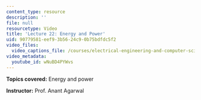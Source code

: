 ```yaml
---
content_type: resource
description: ''
file: null
resourcetype: Video
title: 'Lecture 22: Energy and Power'
uid: 90779581-eef9-3b56-24c9-0b75bdfdc5f2
video_files:
  video_captions_file: /courses/electrical-engineering-and-computer-science/6-002-circuits-and-electronics-spring-2007/video-lectures/lecture-22/wNuBD4PYWvs.vtt
video_metadata:
  youtube_id: wNuBD4PYWvs
---
```


**Topics covered:** Energy and power

**Instructor:** Prof. Anant Agarwal